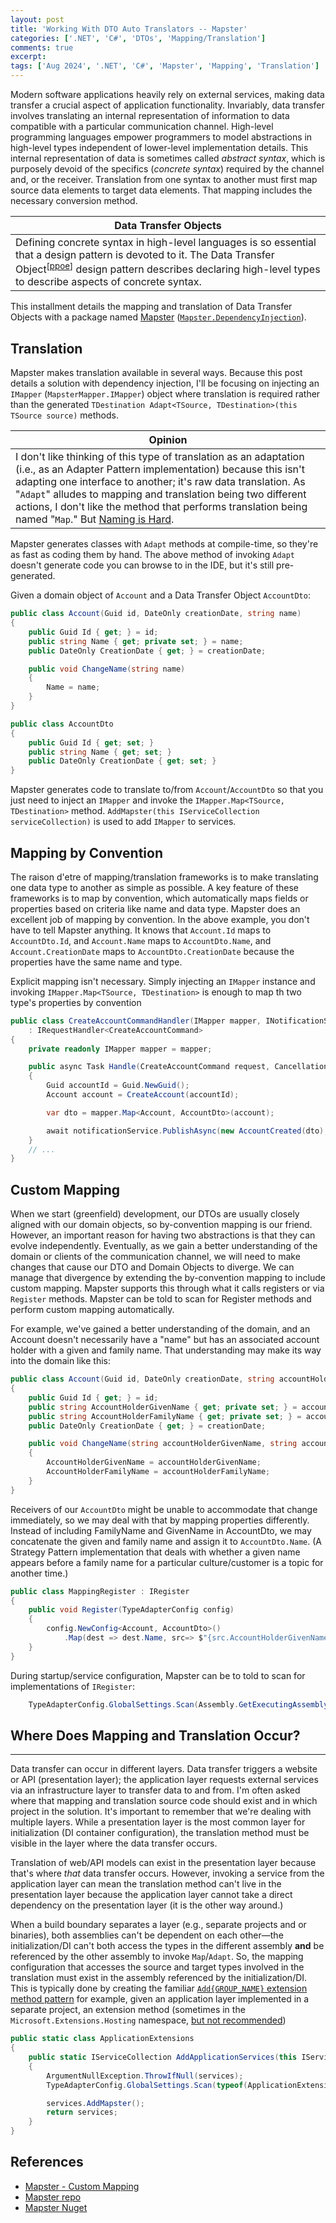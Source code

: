 ```yaml
---
layout: post
title: 'Working With DTO Auto Translators -- Mapster'
categories: ['.NET', 'C#', 'DTOs', 'Mapping/Translation']
comments: true
excerpt: 
tags: ['Aug 2024', '.NET', 'C#', 'Mapster', 'Mapping', 'Translation']
---
```


<!-- Mapping/Translation series intro boilerplate -->
Modern software applications heavily rely on external services, making data transfer a crucial aspect of application functionality. Invariably, data transfer involves translating an internal representation of information to data compatible with a particular communication channel. High-level programming languages empower programmers to model abstractions in high-level types independent of lower-level implementation details. This internal representation of data is sometimes called _abstract syntax_, which is purposely devoid of the specifics (_concrete syntax_) required by the channel and, or the receiver. Translation from one syntax to another must first map source data elements to target data elements. That mapping includes the necessary conversion method.

<!-- Data Transfer Object boilerplate pull quote/box copy -->
|Data Transfer Objects|
|---|
|Defining concrete syntax in high-level languages is so essential that a design pattern is devoted to it. The Data Transfer Object<sup>\[[ppoe]\]</sup> design pattern describes declaring high-level types to describe aspects of concrete syntax.|

This installment details the mapping and translation of Data Transfer Objects with a package named [Mapster][mapster-git] ([`Mapster.DependencyInjection`][mapster-nuget]).

## Translation

Mapster makes translation available in several ways. Because this post details a solution with dependency injection, I'll be focusing on injecting an `IMapper` (`MapsterMapper.IMapper`) object where translation is required rather than the generated `TDestination Adapt<TSource, TDestination>(this TSource source)` methods.

|Opinion|
|---|
|I don't like thinking of this type of translation as an adaptation (i.e., as an Adapter Pattern implementation) because this isn't adapting one interface to another; it's raw data translation. As "`Adapt`" alludes to mapping and translation being two different actions, I don't like the method that performs translation being named "`Map`." But [Naming is Hard][naming-things].|

Mapster generates classes with `Adapt` methods at compile-time, so they're as fast as coding them by hand. The above method of invoking `Adapt` doesn't generate code you can browse to in the IDE, but it's still pre-generated.

Given a domain object of `Account` and a Data Transfer Object `AccountDto`:

```csharp
public class Account(Guid id, DateOnly creationDate, string name)
{
	public Guid Id { get; } = id;
	public string Name { get; private set; } = name;
	public DateOnly CreationDate { get; } = creationDate;

	public void ChangeName(string name)
	{
		Name = name;
	}
}
```
```csharp
public class AccountDto
{
	public Guid Id { get; set; }
	public string Name { get; set; }
	public DateOnly CreationDate { get; set; }
}
```

Mapster generates code to translate to/from `Account`/`AccountDto` so that you just need to inject an `IMapper` and invoke the `IMapper.Map<TSource, TDestination>` method. `AddMapster(this IServiceCollection serviceCollection)` is used to add `IMapper` to services.

## Mapping by Convention

The raison d'etre of mapping/translation frameworks is to make translating one data type to another as simple as possible. A key feature of these frameworks is to map by convention, which automatically maps fields or properties based on criteria like name and data type. Mapster does an excellent job of mapping by convention. In the above example, you don't have to tell Mapster anything. It knows that `Account.Id` maps to `AccountDto.Id`, and `Account.Name` maps to `AccountDto.Name`, and `Account.CreationDate` maps to `AccountDto.CreationDate` because the properties have the same name and type.

Explicit mapping isn't necessary. Simply injecting an `IMapper` instance and invoking `IMapper.Map<TSource, TDestination>` is enough to map th two type's properties by convention

```csharp
public class CreateAccountCommandHandler(IMapper mapper, INotificationService notificationService)
	: IRequestHandler<CreateAccountCommand>
{
	private readonly IMapper mapper = mapper;

	public async Task Handle(CreateAccountCommand request, CancellationToken cancellationToken)
	{
		Guid accountId = Guid.NewGuid();
		Account account = CreateAccount(accountId);

		var dto = mapper.Map<Account, AccountDto>(account);

		await notificationService.PublishAsync(new AccountCreated(dto), cancellationToken);
	}
    // ...
}
```

## Custom Mapping
When we start (greenfield) development, our DTOs are usually closely aligned with our domain objects, so by-convention mapping is our friend. However, an important reason for having two abstractions is that they can evolve independently. Eventually, as we gain a better understanding of the domain or clients of the communication channel, we will need to make changes that cause our DTO and Domain Objects to diverge. We can manage that divergence by extending the by-convention mapping to include custom mapping. Mapster supports this through what it calls registers or via `Register` methods. Mapster can be told to scan for Register methods and perform custom mapping automatically.

For example, we've gained a better understanding of the domain, and an Account doesn't necessarily have a "name" but has an associated account holder with a given and family name. That understanding may make its way into the domain like this:

```csharp
public class Account(Guid id, DateOnly creationDate, string accountHolderGivenName, string accountHolderFamilyName)
{
	public Guid Id { get; } = id;
	public string AccountHolderGivenName { get; private set; } = accountHolderGivenName;
	public string AccountHolderFamilyName { get; private set; } = accountHolderFamilyName;
	public DateOnly CreationDate { get; } = creationDate;

	public void ChangeName(string accountHolderGivenName, string accountHolderFamilyName)
	{
		AccountHolderGivenName = accountHolderGivenName;
		AccountHolderFamilyName = accountHolderFamilyName;
	}
}
```

Receivers of our `AccountDto` might be unable to accommodate that change immediately, so we may deal with that by mapping properties differently. Instead of including FamilyName and GivenName in AccountDto, we may concatenate the given and family name and assign it to `AccountDto.Name`. (A Strategy Pattern implementation that deals with whether a given name appears before a family name for a particular culture/customer is a topic for another time.)

```csharp
public class MappingRegister : IRegister
{
	public void Register(TypeAdapterConfig config)
	{
		config.NewConfig<Account, AccountDto>()
			.Map(dest => dest.Name, src=> $"{src.AccountHolderGivenName} {src.AccountHolderFamilyName}");
	}
}
```

During startup/service configuration, Mapster can be to told to scan for implementations of `IRegister`:

```csharp
	TypeAdapterConfig.GlobalSettings.Scan(Assembly.GetExecutingAssembly());
```

## Where Does Mapping and Translation Occur?
****
Data transfer can occur in different layers. Data transfer triggers a website or API (presentation layer); the application layer requests external services via an infrastructure layer to transfer data to and from. I'm often asked where that mapping and translation source code should exist and in which project in the solution. It's important to remember that we're dealing with multiple layers. While a presentation layer is the most common layer for initialization (DI container configuration), the translation method must be visible in the layer where the data transfer occurs.

Translation of web/API models can exist in the presentation layer because that's where _that_ data transfer occurs. However, invoking a service from the application layer can mean the translation method can't live in the presentation layer because the application layer cannot take a direct dependency on the presentation layer (it is the other way around.)

When a build boundary separates a layer (e.g., separate projects and or binaries), both assemblies can't be dependent on each other&mdash;the initialization/DI can't both access the types in the different assembly **and** be referenced by the other assembly to invoke `Map`/`Adapt`. So, the mapping configuration that accesses the source and target types involved in the translation must exist in the assembly referenced by the initialization/DI. This is typically done by creating the familiar [`Add{GROUP_NAME}` extension method pattern][register-service-groups] for example, given an application layer implemented in a separate project, an extension method (sometimes in the `Microsoft.Extensions.Hosting` namespace, [but not recommended](https://learn.microsoft.com/en-us/dotnet/core/extensions/dependency-injection-usage#:~:text=don't%20place%20extension%20methods%20in%20the%20microsoft.extensions.dependencyinjection%20namespace%20unless%20you're%20authoring%20an%20official%20microsoft%20package.)) 

```csharp
public static class ApplicationExtensions
{
	public static IServiceCollection AddApplicationServices(this IServiceCollection services)
	{
		ArgumentNullException.ThrowIfNull(services);
		TypeAdapterConfig.GlobalSettings.Scan(typeof(ApplicationExtensions).Assembly);

		services.AddMapster();
		return services;
	}
}
```

## References
- [Mapster - Custom Mapping][mapster-custom-mapping]
- [Mapster repo][mapster-git]
- [Mapster Nuget][mapster-nuget]

[dto]: https://martinfowler.com/eaaCatalog/dataTransferObject.html
[ppoe]: https://amzn.to/3SR8c73
[mapster-git]: https://github.com/MapsterMapper/Mapster
[mapster-nuget]: https://www.nuget.org/packages/Mapster.DependencyInjection
[mapster-custom-mapping]: https://github.com/MapsterMapper/Mapster/wiki/Custom-mapping
[register-service-groups]: https://learn.microsoft.com/en-us/dotnet/core/extensions/dependency-injection#register-groups-of-services-with-extension-methods
[naming-things]: https://bit.ly/naming-things-repo